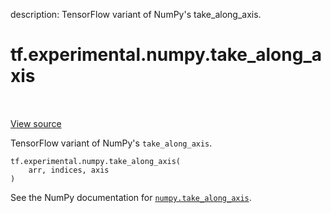 description: TensorFlow variant of NumPy's take_along_axis.

<div itemscope itemtype="http://developers.google.com/ReferenceObject">
<meta itemprop="name" content="tf.experimental.numpy.take_along_axis" />
<meta itemprop="path" content="Stable" />
</div>

# tf.experimental.numpy.take_along_axis

<!-- Insert buttons and diff -->

<table class="tfo-notebook-buttons tfo-api nocontent" align="left">

</table>

<a target="_blank" href="/code/stable/tensorflow/python/ops/numpy_ops/np_array_ops.py">View source</a>



TensorFlow variant of NumPy's `take_along_axis`.

<pre class="devsite-click-to-copy prettyprint lang-py tfo-signature-link">
<code>tf.experimental.numpy.take_along_axis(
    arr, indices, axis
)
</code></pre>



<!-- Placeholder for "Used in" -->

See the NumPy documentation for [`numpy.take_along_axis`](https://numpy.org/doc/1.16/reference/generated/numpy.take_along_axis.html).